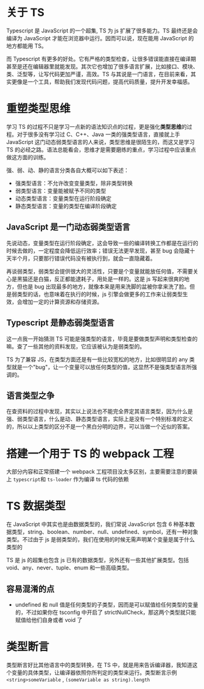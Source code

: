 # 关于 TS

Typescript 是 JavaScript 的一个超集, TS 为 js 扩展了很多能力。TS 最终还是会编译为 JavaScript 才能在浏览器中运行。因而可以说，现在能用 JavaScript 的地方都能用 TS。

而 Typescript 有更多的好处。它有严格的类型检查，让很多错误能直接在编译期甚至是还在编辑器里就能发现。其次它也增加了很多语言扩展，比如接口、模块、类、泛型等，让写代码更加严谨，高效。TS 与其说是一门语言，在目前来看，其实更像是一个工具，帮助我们发现代码问题，提高代码质量，提升开发幸福感。

# 重塑类型思维

学习 TS 的过程不只是学习一点新的语法知识点的过程，更是强化**类型思维**的过程。对于很多没有学习过 C、C++、Java 一类的强类型语言，直接就上手 JavaScript 这门动态弱类型语言的人来说，类型思维是很陌生的，而这又是学习 TS 的必经之路。语法总能看会，思维才是需要磨练的重点，学习过程中应该重点做这方面的训练。

强、弱、动、静的语言分类各自大概可以如下表述：

- 强类型语言：不允许改变变量类型，除非类型转换
- 弱类型语言：变量能被赋予不同的类型
- 动态类型语言：变量类型在运行阶段确定
- 静态类型语言：变量的类型在编译阶段确定

## JavaScript 是一门动态弱类型语言

先说动态，变量类型在运行阶段确定，这会导致一些的编译转换工作都是在运行的时候去做的，一定程度会降低运行效率；错误无法更早发现，甚至 bug 会隐藏十天半个月，只要那行错误代码没有被执行到，就会一直隐藏着。

再谈弱类型，弱类型会提供很大的灵活性，只要是个变量就能放任何值，不需要关心是黑猫还是白猫，反正都能逮耗子，用处是一样的。这是 js 写起来很爽的地方，但也是 bug 出现最多的地方，就像本来是用来洗脚的盆被你拿来洗了脸。但是弱类型的话，也意味着在执行的时候，js 引擎会做更多的工作来让弱类型生效，会增加一定的计算资源和存储资源。

## Typescript 是静态弱类型语言

这一点我一开始猜测 TS 可能是强类型的语言，毕竟是要做类型声明和类型检查的嘛。查了一些其他的资料发现，它应该被认为是弱类型的。

TS 为了兼容 JS，在类型方面还是有一些比较宽松的地方，比如很明显的 any 类型就是一个"bug"，让一个变量可以放任何类型的值，这显然不是强类型语言所强调的。

## 语言类型之争

在查资料的过程中发现，其实以上说法也不能完全界定其语言类型，因为什么是强、弱类型语言，什么是动、静态类型语言，实际上是没有一个特别标准的定义的，所以以上类型的区分不是一个黑白分明的边界，可以当做一个近似的答案。

# 搭建一个用于 TS 的 webpack 工程

大部分内容和正常搭建一个 webpack 工程项目没太多区别，主要需要注意的要装上 `typescript`和 `ts-loader` 作为编译 ts 代码的依赖

# TS 数据类型

在 JavaScript 中其实也是由数据类型的，我们常说 JavaScript 包含 6 种基本数据类型，string、boolean、number、null、undefined、symbol，还有一种对象类型。不过由于 js 是弱类型的，我们在使用的时候无需声明某个变量是属于什么类型的

TS 是 js 的超集也包含 js 已有的数据类型，另外还有一些其他扩展类型。包括 void、any、never、tuple、enum 和一些高级类型。

## 容易混淆的点

- undefined 和 null 值是任何类型的子类型，因而是可以赋值给任何类型的变量的，不过如果你在 tsconfig 中开启了 strictNullCheck，那这两个类型就只能赋值给他们自身或者 void 了

# 类型断言

类型断言好比其他语言中的类型转换，在 TS 中，就是用来告诉编译器，我知道这个变量的具体类型，让编译器依照你所判定的类型来运行。类型断言示例 `<string>someVariable` , `(someVariable as string).length`
